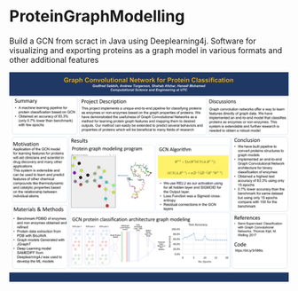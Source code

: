 # ProteinGraphModelling
Build a GCN from scract in Java using Deeplearning4j. Software for visualizing and exporting proteins as a graph model in various formats and  other additional features 

![Poster for protein graph](Slide1.PNG "Poster")
